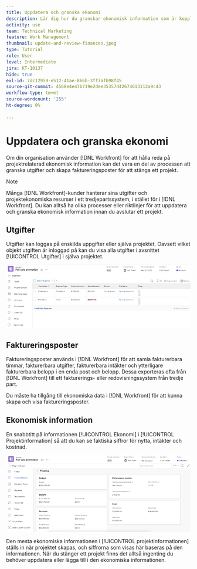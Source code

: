 ```yaml
---
title: Uppdatera och granska ekonomi
description: Lär dig hur du granskar ekonomisk information som är kopplad till ett projekt i  [!DNL &#x200B; Workfront].
activity: use
team: Technical Marketing
feature: Work Management
thumbnail: update-and-review-finances.jpeg
type: Tutorial
role: User
level: Intermediate
jira: KT-10137
hide: true
exl-id: 7dc12959-e512-41ae-866b-3ff7afb98f45
source-git-commit: 4568e4e47b719e2dee35357d42674613112a9c43
workflow-type: tm+mt
source-wordcount: '255'
ht-degree: 0%

---
```


# Uppdatera och granska ekonomi

Om din organisation använder [!DNL Workfront] för att hålla reda på projektrelaterad ekonomisk information kan det vara en del av processen att granska utgifter och skapa faktureringsposter för att stänga ett projekt.

>[!NOTE]
>
>Många [!DNL Workfront]-kunder hanterar sina utgifter och projektekonomiska resurser i ett tredjepartssystem, i stället för i [!DNL Workfront]. Du kan alltså ha olika processer eller riktlinjer för att uppdatera och granska ekonomisk information innan du avslutar ett projekt.


## Utgifter

Utgifter kan loggas på enskilda uppgifter eller själva projektet. Oavsett vilket objekt utgiften är inloggad på kan du visa alla utgifter i avsnittet [!UICONTROL Utgifter] i själva projektet.

![[!UICONTROL Utgifter] i ett projekt](assets/expense-section.png)

## Faktureringsposter

Faktureringsposter används i [!DNL Workfront] för att samla fakturerbara timmar, fakturerbara utgifter, fakturerbara intäkter och ytterligare fakturerbara belopp i en enda post och belopp. Dessa exporteras ofta från [!DNL Workfront] till ett fakturerings- eller redovisningssystem från tredje part.

Du måste ha tillgång till ekonomiska data i [!DNL Workfront] för att kunna skapa och visa faktureringsposter.

## Ekonomisk information

En snabbtitt på informationen [!UICONTROL Ekonomi] i [!UICONTROL Projektinformation] så att du kan se faktiska siffror för nytta, intäkter och kostnad.

![Ekonomiavsnittet i fönstret [!UICONTROL Projektinformation] i ett projekt](assets/finance-section-project-details.png)

Den mesta ekonomiska informationen i [!UICONTROL projektinformationen] ställs in när projektet skapas, och siffrorna som visas här baseras på den informationen. När du stänger ett projekt finns det alltså ingenting du behöver uppdatera eller lägga till i den ekonomiska informationen.

<!--
learn more urls
Create billing records
Manage project expenses
Project finances
-->
